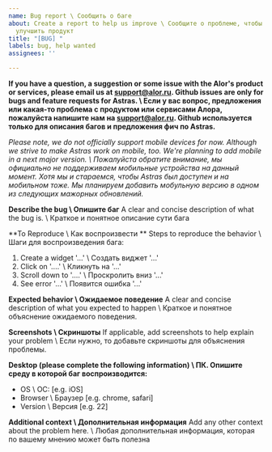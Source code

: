 ```yaml
---
name: Bug report \ Сообщить о баге
about: Create a report to help us improve \ Сообщите о проблеме, чтобы помочь нам
  улучшить продукт
title: "[BUG] "
labels: bug, help wanted
assignees: ''

---
```


**If you have a question, a suggestion or some issue with the Alor's product or services, please email us at support@alor.ru. Github issues are only for bugs and feature requests for Astras. \ Если у вас вопрос, предложения или какая-то проблема с продуктом или сервисами Алора, пожалуйста напишите нам на support@alor.ru. Github используется только для описания багов и предложения фич по Astras.**

_Please note, we do not officially support mobile devices for now. Although we strive to make Astras work on mobile, too. We're planning to add mobile in a next major version. \ Пожалуйста обратите внимание, мы официально не поддерживаем мобильные устройства на данный момент. Хотя мы и стараемся, чтобы Astras был доступен и на мобильном тоже. Мы планируем добавить мобульную версию в одном из следующих мажорных обновлений._

**Describe the bug \ Опишите баг**
A clear and concise description of what the bug is. \ Краткое и понятное описание сути бага

**To Reproduce \ Как воспроизвести **
Steps to reproduce the behavior \ Шаги для воспроизведения бага:
1. Create a widget '...' \ Создать виджет '...'
2. Click on '....' \ Кликнуть на '...'
3. Scroll down to '....' \ Проскролить вниз '...'
4. See error '...' \ Появится ошибка '...'

**Expected behavior \ Ожидаемое поведение**
A clear and concise description of what you expected to happen \ Краткое и понятное объяснение ожидаемого поведения. 

**Screenshots \ Скриншоты**
If applicable, add screenshots to help explain your problem \ Если нужно, то добавьте скриншоты для объяснения проблемы.

**Desktop (please complete the following information) \ ПК. Опишите среду в которой баг воспроизводится:**
 - OS \ ОС: [e.g. iOS]
 - Browser \ Браузер [e.g. chrome, safari]
 - Version \ Версия [e.g. 22]

**Additional context \ Дополнительная информация**
Add any other context about the problem here. \ Любая дополнительная информация, которая по вашему мнению может быть полезна
